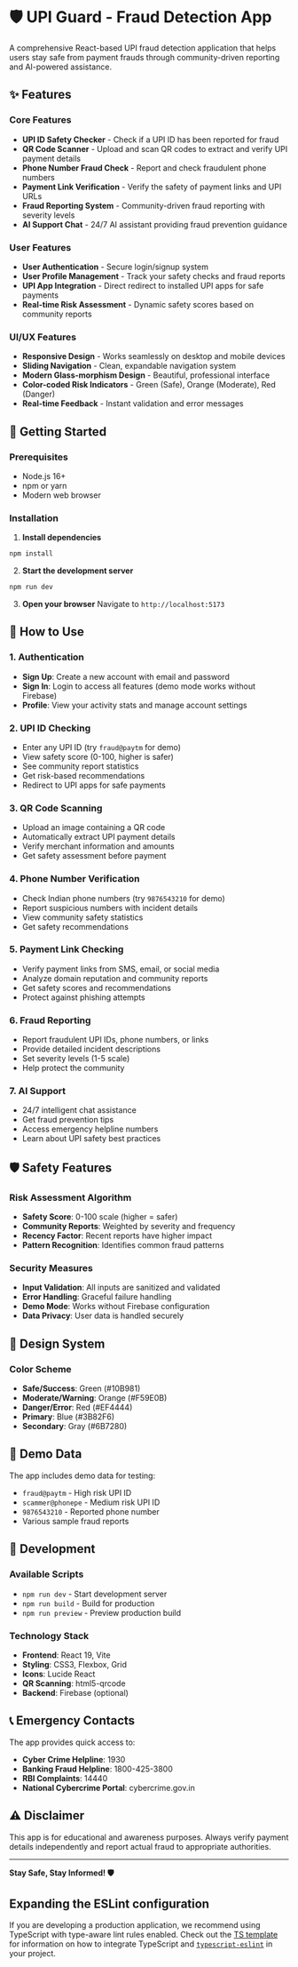 # 🛡️ UPI Guard - Fraud Detection App

A comprehensive React-based UPI fraud detection application that helps users stay safe from payment frauds through community-driven reporting and AI-powered assistance.

## ✨ Features

### Core Features
- **UPI ID Safety Checker** - Check if a UPI ID has been reported for fraud
- **QR Code Scanner** - Upload and scan QR codes to extract and verify UPI payment details
- **Phone Number Fraud Check** - Report and check fraudulent phone numbers
- **Payment Link Verification** - Verify the safety of payment links and UPI URLs
- **Fraud Reporting System** - Community-driven fraud reporting with severity levels
- **AI Support Chat** - 24/7 AI assistant providing fraud prevention guidance

### User Features
- **User Authentication** - Secure login/signup system
- **User Profile Management** - Track your safety checks and fraud reports
- **UPI App Integration** - Direct redirect to installed UPI apps for safe payments
- **Real-time Risk Assessment** - Dynamic safety scores based on community reports

### UI/UX Features
- **Responsive Design** - Works seamlessly on desktop and mobile devices
- **Sliding Navigation** - Clean, expandable navigation system
- **Modern Glass-morphism Design** - Beautiful, professional interface
- **Color-coded Risk Indicators** - Green (Safe), Orange (Moderate), Red (Danger)
- **Real-time Feedback** - Instant validation and error messages

## 🚀 Getting Started

### Prerequisites
- Node.js 16+ 
- npm or yarn
- Modern web browser

### Installation

1. **Install dependencies**
```bash
npm install
```

2. **Start the development server**
```bash
npm run dev
```

3. **Open your browser**
Navigate to `http://localhost:5173`

## 🎯 How to Use

### 1. Authentication
- **Sign Up**: Create a new account with email and password
- **Sign In**: Login to access all features (demo mode works without Firebase)
- **Profile**: View your activity stats and manage account settings

### 2. UPI ID Checking
- Enter any UPI ID (try `fraud@paytm` for demo)
- View safety score (0-100, higher is safer)
- See community report statistics
- Get risk-based recommendations
- Redirect to UPI apps for safe payments

### 3. QR Code Scanning
- Upload an image containing a QR code
- Automatically extract UPI payment details
- Verify merchant information and amounts
- Get safety assessment before payment

### 4. Phone Number Verification
- Check Indian phone numbers (try `9876543210` for demo)
- Report suspicious numbers with incident details
- View community safety statistics
- Get safety recommendations

### 5. Payment Link Checking
- Verify payment links from SMS, email, or social media
- Analyze domain reputation and community reports
- Get safety scores and recommendations
- Protect against phishing attempts

### 6. Fraud Reporting
- Report fraudulent UPI IDs, phone numbers, or links
- Provide detailed incident descriptions
- Set severity levels (1-5 scale)
- Help protect the community

### 7. AI Support
- 24/7 intelligent chat assistance
- Get fraud prevention tips
- Access emergency helpline numbers
- Learn about UPI safety best practices

## 🛡️ Safety Features

### Risk Assessment Algorithm
- **Safety Score**: 0-100 scale (higher = safer)
- **Community Reports**: Weighted by severity and frequency
- **Recency Factor**: Recent reports have higher impact
- **Pattern Recognition**: Identifies common fraud patterns

### Security Measures
- **Input Validation**: All inputs are sanitized and validated
- **Error Handling**: Graceful failure handling
- **Demo Mode**: Works without Firebase configuration
- **Data Privacy**: User data is handled securely

## 🎨 Design System

### Color Scheme
- **Safe/Success**: Green (#10B981)
- **Moderate/Warning**: Orange (#F59E0B) 
- **Danger/Error**: Red (#EF4444)
- **Primary**: Blue (#3B82F6)
- **Secondary**: Gray (#6B7280)

## 📱 Demo Data

The app includes demo data for testing:
- `fraud@paytm` - High risk UPI ID
- `scammer@phonepe` - Medium risk UPI ID
- `9876543210` - Reported phone number
- Various sample fraud reports

## 🚧 Development

### Available Scripts
- `npm run dev` - Start development server
- `npm run build` - Build for production
- `npm run preview` - Preview production build

### Technology Stack
- **Frontend**: React 19, Vite
- **Styling**: CSS3, Flexbox, Grid
- **Icons**: Lucide React
- **QR Scanning**: html5-qrcode
- **Backend**: Firebase (optional)

## 📞 Emergency Contacts

The app provides quick access to:
- **Cyber Crime Helpline**: 1930
- **Banking Fraud Helpline**: 1800-425-3800
- **RBI Complaints**: 14440
- **National Cybercrime Portal**: cybercrime.gov.in

## ⚠️ Disclaimer

This app is for educational and awareness purposes. Always verify payment details independently and report actual fraud to appropriate authorities.

---

**Stay Safe, Stay Informed! 🛡️**

## Expanding the ESLint configuration

If you are developing a production application, we recommend using TypeScript with type-aware lint rules enabled. Check out the [TS template](https://github.com/vitejs/vite/tree/main/packages/create-vite/template-react-ts) for information on how to integrate TypeScript and [`typescript-eslint`](https://typescript-eslint.io) in your project.
